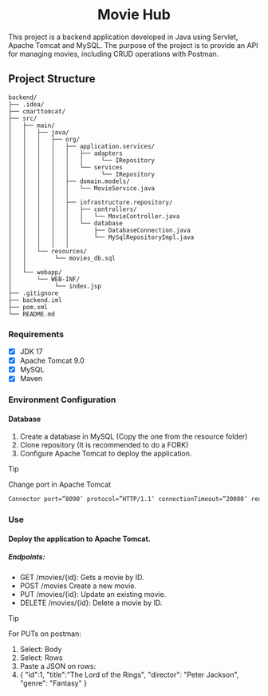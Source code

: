 <h1 align="center">Movie Hub</h1>

<p>This project is a backend application developed in Java using Servlet, Apache Tomcat and MySQL. The purpose of the project is to provide an API for managing movies, including CRUD operations with Postman.</p>


## Project Structure
```
backend/
├── .idea/
├── cmarttomcat/
├── src/
│   ├── main/
│   │   ├── java/
│   │   │   ├── org/
│   │   │   │   ├── application.services/
│   │   │   │   │   ├── adapters
│   │   │   │   │   │     └── IRepository
│   │   │   │   │   └── services
│   │   │   │   │         └── IRepository
│   │   │   │   ├── domain.models/
│   │   │   │   │   └── MovieService.java
│   │   │   │   │  
│   │   │   │   ├── infrastructure.repository/
│   │   │   │   │   ├── controllers/
│   │   │   │   │   │   └── MovieController.java
│   │   │   │   │   └── database
│   │   │   │   │       ├── DatabaseConnection.java
│   │   │   │   │       └── MySqlRepositoryImpl.java
│   │   │   │   │       
│   │   └── resources/
│   │        └── movies_db.sql
│   │           
│   └── webapp/
│       └── WEB-INF/
│            └── index.jsp
├── .gitignore
├── backend.iml
├── pom.xml
└── README.md
```

### Requirements

- [x] JDK 17
- [x] Apache Tomcat 9.0
- [x] MySQL
- [x] Maven

### Environment Configuration
#### Database

1. Create a database in MySQL (Copy the one from the resource folder)
2. Clone repository (It is recommended to do a FORK)
3. Configure Apache Tomcat to deploy the application.

> [!TIP]
> Change port in Apache Tomcat

```dtd
Connector port=”8090″ protocol=”HTTP/1.1″ connectionTimeout=”20000″ redirectPort=”8443″
```

### Use
#### Deploy the application to Apache Tomcat.
##### Endpoints:

* GET /movies/{id}: Gets a movie by ID.
* POST /movies Create a new movie.
* PUT /movies/{id}: Update an existing movie.
* DELETE /movies/{id}: Delete a movie by ID.

> [!TIP]
> For PUTs on postman: 
> 1. Select: Body
> 2. Select: Rows
> 3. Paste a JSON on rows:
> 4. {
     "id":1,
     "title":"The Lord of the Rings",
     "director": "Peter Jackson",
     "genre": "Fantasy"
     }

